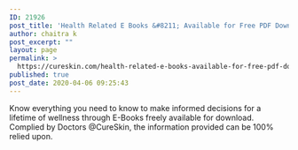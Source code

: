 ```yaml
---
ID: 21926
post_title: 'Health Related E Books &#8211; Available for Free PDF Download'
author: chaitra k
post_excerpt: ""
layout: page
permalink: >
  https://cureskin.com/health-related-e-books-available-for-free-pdf-download/
published: true
post_date: 2020-04-06 09:25:43
---
```

Know everything you need to know to make informed decisions for a lifetime of wellness through E-Books freely available for download. Complied by Doctors @CureSkin, the information provided can be 100% relied upon.